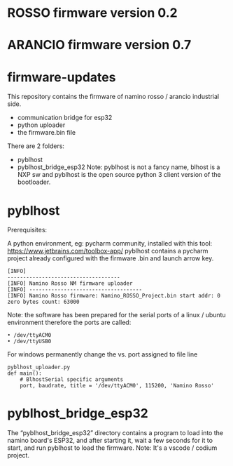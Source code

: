 # ROSSO   firmware version 0.2

# ARANCIO firmware version 0.7



# firmware-updates

This repository contains the firmware of namino rosso / arancio industrial side.

* communication bridge for esp32
* python uploader
* the firmware.bin file


There are 2 folders:
* pyblhost
* pyblhost_bridge_esp32
Note: pyblhost is not a fancy name, blhost is a NXP sw and pyblhost is the open source python 3 client version of the bootloader.

# pyblhost

Prerequisites:

A python environment, eg: pycharm community, installed with this tool: https://www.jetbrains.com/toolbox-app/
pyblhost contains a pycharm project already configured with the firmware .bin and launch arrow key.

```
[INFO] 
------------------------------------
[INFO] Namino Rosso NM firmware uploader
[INFO] ------------------------------------
[INFO] Namino Rosso firmware: Namino_ROSSO_Project.bin start addr: 0 zero bytes count: 63000
```

Note: the software has been prepared for the serial ports of a linux / ubuntu environment therefore the ports are called:

    • /dev/ttyACM0
    • /dev/ttyUSB0



For windows permanently change the vs. port assigned to file line
```
pyblhost_uploader.py 
def main():
    # BlhostSerial specific arguments
    port, baudrate, title = '/dev/ttyACM0', 115200, 'Namino Rosso'
```

# pyblhost_bridge_esp32


The “pyblhost_bridge_esp32” directory contains a program to load into the namino board's ESP32, and after starting it, wait a few seconds for it to start, and run pyblhost to load the firmware.
Note: It's a vscode / codium project.
